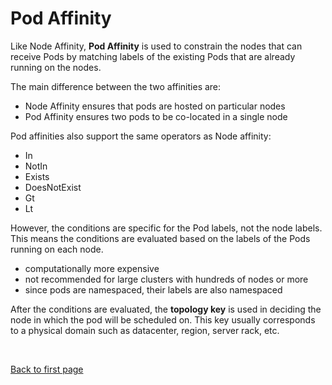 
# Pod Affinity 

Like Node Affinity, **Pod Affinity** is used to constrain the nodes that can receive Pods by matching labels of the existing Pods that are already running on the nodes.

The main difference between the two affinities are:

- Node Affinity ensures that pods are hosted on particular nodes
- Pod Affinity ensures two pods to be co-located in a single node

Pod affinities also support the same operators as Node affinity:

- In 
- NotIn 
- Exists 
- DoesNotExist 
- Gt 
- Lt

However, the conditions are specific for the Pod labels, not the node labels. This means the conditions are evaluated based on the labels of the Pods running on each node. 

- computationally more expensive
- not recommended for large clusters with hundreds of nodes or more
- since pods are namespaced, their labels are also namespaced

After the conditions are evaluated, the **topology key** is used in deciding the node in which the pod will be scheduled on. This key usually corresponds to a physical domain such as datacenter, region, server rack, etc.



<br>

[Back to first page](../../README.md#kubernetes)
